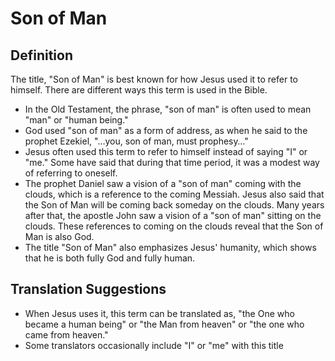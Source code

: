 # Son of Man

## Definition

The title, "Son of Man" is best known for how Jesus used it to refer to himself. There are different ways this term is used in the Bible.

* In the Old Testament, the phrase, "son of man" is often used to mean "man" or "human being."
* God used "son of man" as a form of address, as when he said to the prophet Ezekiel, "…you, son of man, must prophesy…"
* Jesus often used this term to refer to himself instead of saying "I" or "me." Some have said that during that time period, it was a modest way of referring to oneself.
* The prophet Daniel saw a vision of a "son of man" coming with the clouds, which is a reference to the coming Messiah. Jesus also said that the Son of Man will be coming back someday on the clouds. Many years after that, the apostle John saw a vision of a "son of man" sitting on the clouds. These references to coming on the clouds reveal that the Son of Man is also God.
* The title "Son of Man" also emphasizes Jesus' humanity, which shows that he is both fully God and fully human.


## Translation Suggestions



* When Jesus uses it, this term can be translated as, "the One who became a human being" or "the Man from heaven" or "the one who came from heaven."
* Some translators occasionally include "I" or "me" with this title